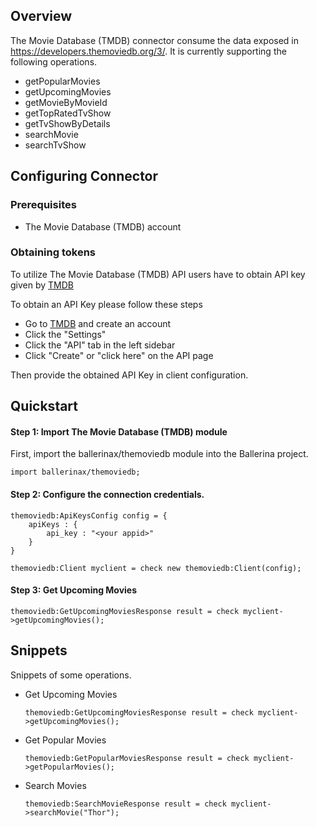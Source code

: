 ## Overview

The Movie Database (TMDB) connector consume the data exposed in https://developers.themoviedb.org/3/. It is currently supporting the following operations.

- getPopularMovies
- getUpcomingMovies
- getMovieByMovieId
- getTopRatedTvShow
- getTvShowByDetails
- searchMovie
- searchTvShow

## Configuring Connector

### Prerequisites

- The Movie Database (TMDB) account

### Obtaining tokens

To utilize The Movie Database (TMDB) API users have to obtain API key given by [TMDB](https://www.themoviedb.org/)

To obtain an API Key please follow these steps
* Go to [TMDB](https://www.themoviedb.org/) and create an account
* Click the "Settings"
* Click the "API" tab in the left sidebar
* Click "Create" or "click here" on the API page

Then provide the obtained API Key in client configuration.

## Quickstart

#### Step 1: Import The Movie Database (TMDB) module
First, import the ballerinax/themoviedb module into the Ballerina project.

```ballerina
import ballerinax/themoviedb;
```
#### Step 2: Configure the connection credentials.
```ballerina
themoviedb:ApiKeysConfig config = {
    apiKeys : {
        api_key : "<your appid>"
    }
}

themoviedb:Client myclient = check new themoviedb:Client(config);
```
#### Step 3: Get Upcoming Movies

```ballerina
themoviedb:GetUpcomingMoviesResponse result = check myclient->getUpcomingMovies();
```

## Snippets
Snippets of some operations.

- Get Upcoming Movies
    ``` ballerina
    themoviedb:GetUpcomingMoviesResponse result = check myclient->getUpcomingMovies();
    ```
- Get Popular Movies
    ``` ballerina
    themoviedb:GetPopularMoviesResponse result = check myclient->getPopularMovies();
    ```
- Search Movies
    ``` ballerina
    themoviedb:SearchMovieResponse result = check myclient->searchMovie("Thor");
    ```
